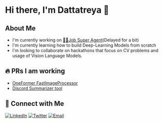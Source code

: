# Hi there, I'm Dattatreya 👋

## About Me
- I'm currently working on [🦸‍♂️Job Super Agent](https://github.com/Player256/Job_Super_Agent)(Delayed for a bit)
- I'm currently learning how to build Deep-Learning Models from scratch
- I'm looking to collaborate on hackathons that focus on CV problems and usage of Vision Language Models.

## 🔥 PRs I am working 
<!--START_SECTION:activity-->
 - [OneFormer FastImageProcessor](https://github.com/huggingface/transformers/pull/38343)
 - [Discord Summarizer tool](https://github.com/huggingface/transformers/pull/38343)
<!--END_SECTION:activity-->



## 🤝 Connect with Me
[![LinkedIn](https://img.shields.io/badge/-LinkedIn-0A66C2?style=flat-square&logo=linkedin&logoColor=white)](https://www.linkedin.com/in/dattatreya-varma/)
[![Twitter](https://img.shields.io/badge/-Twitter-1DA1F2?style=flat-square&logo=twitter&logoColor=white)](https://x.com/varma_ardhi)
[![Email](https://img.shields.io/badge/-Email-EA4335?style=flat-square&logo=gmail&logoColor=white)](mailto:dattatreya.work@gmail.com)
